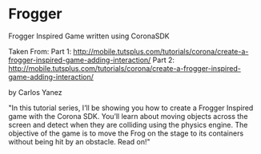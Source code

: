 Frogger
=======

Frogger Inspired Game written using CoronaSDK

Taken From:
Part 1: http://mobile.tutsplus.com/tutorials/corona/create-a-frogger-inspired-game-adding-interaction/
Part 2: http://mobile.tutsplus.com/tutorials/corona/create-a-frogger-inspired-game-adding-interaction/

by Carlos Yanez

"In this tutorial series, I’ll be showing you how to create a Frogger Inspired game with the Corona SDK. You’ll learn about moving objects across the screen and detect when they are colliding using the physics engine. The objective of the game is to move the Frog on the stage to its containers without being hit by an obstacle. Read on!"
